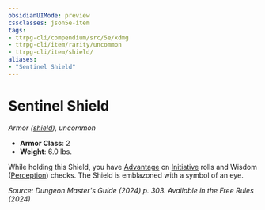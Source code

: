 ```yaml
---
obsidianUIMode: preview
cssclasses: json5e-item
tags:
- ttrpg-cli/compendium/src/5e/xdmg
- ttrpg-cli/item/rarity/uncommon
- ttrpg-cli/item/shield/
aliases: 
- "Sentinel Shield"
---
```

# Sentinel Shield
*Armor ([shield](Mechanics/items/shield-xphb.md)), uncommon*  


- **Armor Class**: 2
- **Weight**: 6.0 lbs.

While holding this Shield, you have [Advantage](Mechanics/rules/variant-rules/advantage-xphb.md) on [Initiative](Mechanics/rules/variant-rules/initiative-xphb.md) rolls and Wisdom ([Perception](Mechanics/rules/skills.md#Perception)) checks. The Shield is emblazoned with a symbol of an eye.

*Source: Dungeon Master's Guide (2024) p. 303. Available in the Free Rules (2024)*